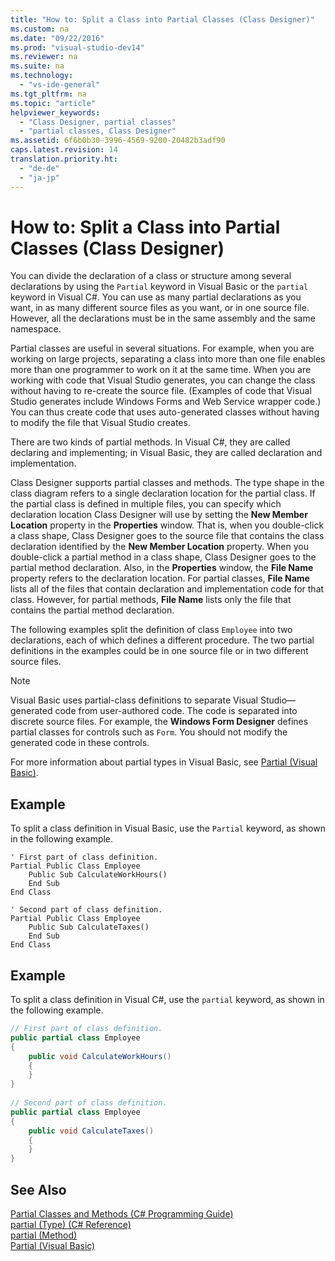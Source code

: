```yaml
---
title: "How to: Split a Class into Partial Classes (Class Designer)"
ms.custom: na
ms.date: "09/22/2016"
ms.prod: "visual-studio-dev14"
ms.reviewer: na
ms.suite: na
ms.technology: 
  - "vs-ide-general"
ms.tgt_pltfrm: na
ms.topic: "article"
helpviewer_keywords: 
  - "Class Designer, partial classes"
  - "partial classes, Class Designer"
ms.assetid: 6f6b0b30-3996-4569-9200-20482b3adf90
caps.latest.revision: 14
translation.priority.ht: 
  - "de-de"
  - "ja-jp"
---
```

# How to: Split a Class into Partial Classes (Class Designer)
You can divide the declaration of a class or structure among several declarations by using the `Partial` keyword in Visual Basic or the `partial` keyword in Visual C#. You can use as many partial declarations as you want, in as many different source files as you want, or in one source file. However, all the declarations must be in the same assembly and the same namespace.  
  
 Partial classes are useful in several situations. For example, when you are working on large projects, separating a class into more than one file enables more than one programmer to work on it at the same time. When you are working with code that Visual Studio generates, you can change the class without having to re-create the source file. (Examples of code that Visual Studio generates include Windows Forms and Web Service wrapper code.) You can thus create code that uses auto-generated classes without having to modify the file that Visual Studio creates.  
  
 There are two kinds of partial methods. In Visual C#, they are called declaring and implementing; in Visual Basic, they are called declaration and implementation.  
  
 Class Designer supports partial classes and methods. The type shape in the class diagram refers to a single declaration location for the partial class. If the partial class is defined in multiple files, you can specify which declaration location Class Designer will use by setting the **New Member Location** property in the **Properties** window. That is, when you double-click a class shape, Class Designer goes to the source file that contains the class declaration identified by the **New Member Location** property. When you double-click a partial method in a class shape, Class Designer goes to the partial method declaration. Also, in the **Properties** window, the **File Name** property refers to the declaration location. For partial classes, **File Name** lists all of the files that contain declaration and implementation code for that class. However, for partial methods, **File Name** lists only the file that contains the partial method declaration.  
  
 The following examples split the definition of class `Employee` into two declarations, each of which defines a different procedure. The two partial definitions in the examples could be in one source file or in two different source files.  
  
> [!NOTE]
>  Visual Basic uses partial-class definitions to separate Visual Studio—generated code from user-authored code. The code is separated into discrete source files. For example, the **Windows Form Designer** defines partial classes for controls such as `Form`. You should not modify the generated code in these controls.  
  
 For more information about partial types in Visual Basic, see [Partial (Visual Basic)](../VS_csharp/partial--visual-basic-.md).  
  
## Example  
 To split a class definition in Visual Basic, use the `Partial` keyword, as shown in the following example.  
  
```vb#  
' First part of class definition.  
Partial Public Class Employee  
    Public Sub CalculateWorkHours()  
    End Sub  
End Class  
  
' Second part of class definition.  
Partial Public Class Employee  
    Public Sub CalculateTaxes()  
    End Sub  
End Class  
```  
  
## Example  
 To split a class definition in Visual C#, use the `partial` keyword, as shown in the following example.  
  
```c#  
// First part of class definition.  
public partial class Employee  
{  
    public void CalculateWorkHours()  
    {  
    }  
}  
  
// Second part of class definition.  
public partial class Employee  
{  
    public void CalculateTaxes()  
    {  
    }  
}  
```  
  
## See Also  
 [Partial Classes and Methods (C# Programming Guide)](../VS_csharp/partial-classes-and-methods--csharp-programming-guide-.md)   
 [partial (Type) (C# Reference)](../VS_csharp/partial--type---csharp-reference-.md)   
 [partial (Method)](../VS_csharp/partial--method---csharp-reference-.md)   
 [Partial (Visual Basic)](../VS_csharp/partial--visual-basic-.md)